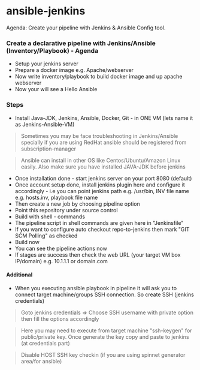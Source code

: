 # ansible-jenkins
Agenda: Create your pipeline with Jenkins &amp; Ansible Config tool. 


### Create a declarative pipeline with Jenkins/Ansible (Inventory/Playbook) - Agenda

- Setup your jenkins server
- Prepare a docker image e.g. Apache/webserver
- Now write inventory/playbook to build docker image and up apache webserver
- Now your will see a Hello Ansible


### Steps
- Install Java-JDK, Jenkins, Ansible, Docker, Git - in ONE VM (lets name it as Jenkins-Ansible-VM)
 > Sometimes you may be face troubleshooting in Jenkins/Ansible specially if you are using RedHat ansible should be registered from subscription-manager 
 
 > Ansible can install in other OS like Centos/Ubuntu/Amazon Linux easily. Also make sure you have installed JAVA-JDK before jenkins
- Once installation done - start jenkins server on your port 8080 (default)
- Once account setup done, install jenkins plugin here and configure it accordingly - i.e you can point jenkins path e.g. /usr/bin, INV file name e.g. hosts.inv, playbook file name
- Then create a new job by choosing pipeline option
- Point this repository under source control 
- Build with shell - commands 
- The pipeline script in shell commands are given here in "Jenkinsfile" 
- If you want to configure auto checkout repo-to-jenkins then mark "GIT SCM Polling" as checked
- Build now 
- You can see the pipeline actions now
- If stages are success then check the web URL (your target VM box IP/domain) e.g. 10.1.1.1 or domain.com


#### Additional 
- When you executing ansible playbook in pipeline it will ask you to connect target machine/groups SSH connection. So create SSH (jenkins credentials) 
> Goto jenkins credentials => Choose SSH username with private option then fill the options accordingly

> Here you may need to execute from target machine "ssh-keygen"  for public/private key. Once generate the key copy and paste to jenkins (at credentials part)

> Disable HOST  SSH key checkin (if you are using spinnet generator area/for ansible)
